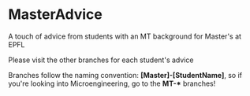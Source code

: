 # MasterAdvice
A touch of advice from students with an MT background for Master's at EPFL

Please visit the other branches for each student's advice

Branches follow the naming convention: **[Master]-[StudentName]**, so if you're looking into Microengineering, go to the **MT-\*** branches!